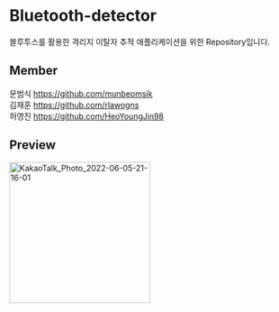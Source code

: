 # Bluetooth-detector
 블루투스를 활용한 격리지 이탈자 추적 애플리케이션을 위한 Repository입니다.
 
## Member
 문범식 https://github.com/munbeomsik <br>
 김재훈 https://github.com/rlawogns <br>
 허영진 https://github.com/HeoYoungJin98 <br>

## Preview
 <img width="250" alt="KakaoTalk_Photo_2022-06-05-21-16-01" src="https://user-images.githubusercontent.com/80889483/172053005-90171fab-73c9-4c96-a589-98fbcd6009ea.png">
